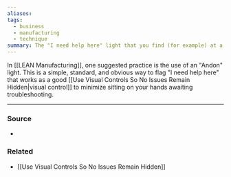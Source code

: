 ```yaml
---
aliases: 
tags:
  - business
  - manufacturing
  - technique
summary: The "I need help here" light that you find (for example) at a cash register.
---
```

In [[LEAN Manufacturing]], one suggested practice is the use of an "Andon" light. This is a simple, standard, and obvious way to flag "I need help here" that works as a good [[Use Visual Controls So No Issues Remain Hidden|visual control]] to minimize sitting on your hands awaiting troubleshooting.

---
### Source
- 

### Related
- [[Use Visual Controls So No Issues Remain Hidden]]